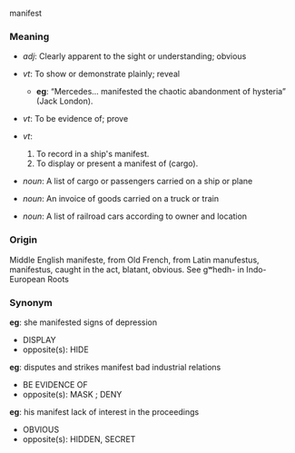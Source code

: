 manifest
### Meaning
+ _adj_: Clearly apparent to the sight or understanding; obvious

+ _vt_: To show or demonstrate plainly; reveal
    + __eg__: “Mercedes... manifested the chaotic abandonment of hysteria” (Jack London).
+ _vt_: To be evidence of; prove
+ _vt_:
   1. To record in a ship's manifest.
   2. To display or present a manifest of (cargo).

+ _noun_: A list of cargo or passengers carried on a ship or plane
+ _noun_: An invoice of goods carried on a truck or train
+ _noun_: A list of railroad cars according to owner and location

### Origin

Middle English manifeste, from Old French, from Latin manufestus, manifestus, caught in the act, blatant, obvious. See gʷhedh- in Indo-European Roots

### Synonym

__eg__: she manifested signs of depression

+ DISPLAY
+ opposite(s): HIDE

__eg__: disputes and strikes manifest bad industrial relations

+ BE EVIDENCE OF
+ opposite(s): MASK ; DENY

__eg__: his manifest lack of interest in the proceedings

+ OBVIOUS
+ opposite(s): HIDDEN, SECRET


